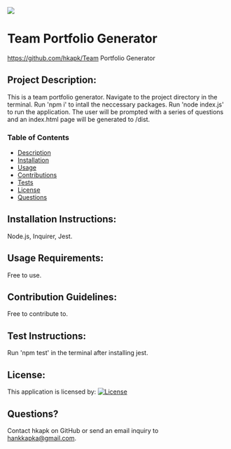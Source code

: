 ![](./assets/howto.gif)

# Team Portfolio Generator

https://github.com/hkapk/Team Portfolio Generator

## Project Description:

This is a team portfolio generator. Navigate to the project directory in the terminal. Run 'npm i' to intall the neccessary packages. Run 'node index.js' to run the application. The user will be prompted with a series of questions and an index.html page will be generated to /dist.

### Table of Contents

- [Description](#description)
- [Installation](#installation)
- [Usage](#usage)
- [Contributions](#contributions)
- [Tests](#tests)
- [License](#license)
- [Questions](#questions)

## Installation Instructions:

Node.js, Inquirer, Jest.

## Usage Requirements:

Free to use.

## Contribution Guidelines:

Free to contribute to.

## Test Instructions:

Run 'npm test' in the terminal after installing jest.

## License:

This application is licensed by:
[![License](https://img.shields.io/badge/License--blue.svg)](https://opensource.org/licenses/)

## Questions?

Contact hkapk on GitHub or send an email inquiry to hankkapka@gmail.com.
